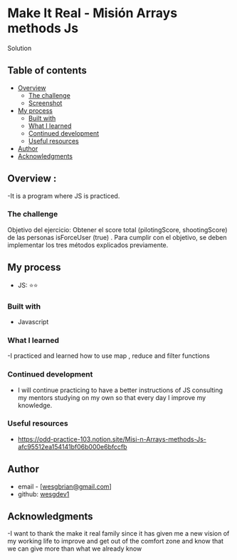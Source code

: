 # Make It Real - Misión Arrays methods Js

Solution 


## Table of contents

- [Overview](#overview)
  - [The challenge](#the-challenge)
  - [Screenshot](#screenshot)
- [My process](#my-process)
  - [Built with](#built-with)
  - [What I learned](#what-i-learned)
  - [Continued development](#continued-development)
  - [Useful resources](#useful-resources)
- [Author](#author)
- [Acknowledgments](#acknowledgments)


## Overview :
-It is a program where JS is practiced.

### The challenge

Objetivo del ejercicio: Obtener el score total (pilotingScore, shootingScore) de las personas isForceUser (true) .
Para cumplir con el objetivo, se deben implementar los tres métodos explicados previamente.


## My process
- JS: ⭐️⭐️



### Built with

- Javascript


### What I learned



-I practiced and learned how to use map , reduce and filter functions

### Continued development
- I will continue practicing to have a better instructions of JS consulting my mentors studying on my own so that every day I improve my knowledge.

 ### Useful resources
- https://odd-practice-103.notion.site/Misi-n-Arrays-methods-Js-afc95512ea154141bf06b000e6bfccfb
## Author

- email - [wesgbrian@gmail.com]
- github: [wesgdev1]()

## Acknowledgments

-I want to thank the make it real family since it has given me a new vision of my working life to improve and get out of the comfort zone and know that we can give more than what we already know
